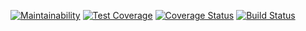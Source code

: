 [![Maintainability](https://api.codeclimate.com/v1/badges/cef69438fe279fcdac78/maintainability)](https://codeclimate.com/github/henperi/fast-food-fast-react-new/maintainability)
[![Test Coverage](https://api.codeclimate.com/v1/badges/cef69438fe279fcdac78/test_coverage)](https://codeclimate.com/github/henperi/fast-food-fast-react-new/test_coverage)
[![Coverage Status](https://coveralls.io/repos/github/henperi/fast-food-fast-react-new/badge.svg?branch=write-more-tests)](https://coveralls.io/github/henperi/fast-food-fast-react-new?branch=write-more-tests)
[![Build Status](https://travis-ci.org/henperi/fast-food-fast-react-new.svg?branch=develop)](https://travis-ci.org/henperi/fast-food-fast-react-new)
